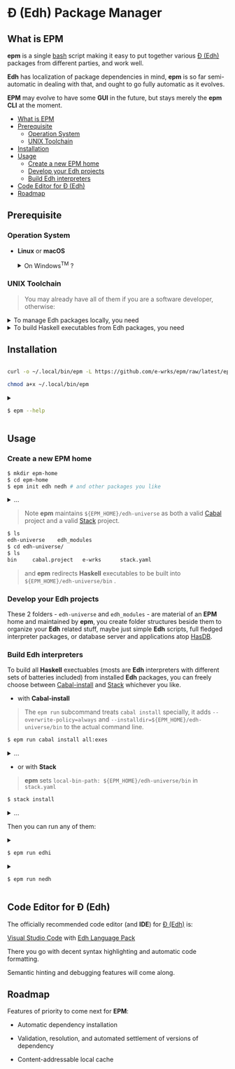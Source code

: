# Đ (Edh) Package Manager

## What is EPM

**epm** is a single [bash](https://www.gnu.org/software/bash/) script making
it easy to put together various [Đ (Edh)](https://github.com/e-wrks/edh)
packages from different parties, and work well.

**Edh** has localization of package dependencies in mind, **epm** is so far
semi-automatic in dealing with that, and ought to go fully automatic as it
evolves.

**EPM** may evolve to have some <b title="Graphical User Interface">GUI</b>
in the future, but stays merely the **epm**
<b title="Command Line Interface">CLI</b> at the moment.

- [What is EPM](#what-is-epm)
- [Prerequisite](#prerequisite)
  - [Operation System](#operation-system)
  - [UNIX Toolchain](#unix-toolchain)
- [Installation](#installation)
- [Usage](#usage)
  - [Create a new EPM home](#create-a-new-epm-home)
  - [Develop your Edh projects](#develop-your-edh-projects)
  - [Build Edh interpreters](#build-edh-interpreters)
- [Code Editor for Đ (Edh)](#code-editor-for-đ-edh)
- [Roadmap](#roadmap)

## Prerequisite

### Operation System

- **Linux** or **macOS**

  <details><summary>
  On Windows<sup>TM</sup> ? 
  </summary>

  Maybe try your luck with:

  - [WSL](https://en.wikipedia.org/wiki/Windows_Subsystem_for_Linux)

  But don't expect things would go smoothly if it works at all.

  </details>

### UNIX Toolchain

> You may already have all of them if you are a software developer, otherwise:

<details><summary>
To manage Edh packages locally, you need
</summary>

- [bash](https://www.gnu.org/software/bash/) - You already have it

  It comes with a decent **Linux** or **macOS** box.

- [git](https://git-scm.com/) - You get it

  From your **Linux** distribution's package manager, e.g.

  ```bash
  sudo apt install git
  ```

  Or for your **macOS**, run following command and follow its prompts

  > Note:
  > It installs a full fledged compiler toolchain, maybe bloating to
  > you, yet better to have.

  ```bash
  xcode-select --install
  ```

</details>

<details><summary>
To build Haskell executables from Edh packages, you need
</summary>

- [GHC](https://haskell.org/ghc)
- [Cabal-install](https://www.haskell.org/cabal)

  You install'em all by any single **one**, or **all** of the following:

- [ghcup](https://www.haskell.org/ghcup)
- [Stack](https://haskellstack.org)
- [Nix](https://nixos.org/download.html)

  > Confused? You are not alone, just continue the
  > [struggling](https://www.reddit.com/r/haskell/comments/a69ww2/struggling_to_get_started_with_developing_with)
  > and keep questioning that many (yet none perfect) competing options with
  > the [Haskell community](https://www.haskell.org/community)

</details>

## Installation

```bash

curl -o ~/.local/bin/epm -L https://github.com/e-wrks/epm/raw/latest/epm

chmod a+x ~/.local/bin/epm

```

<details><summary>

```bash
$ epm --help
```

</summary>

```console
epm 0.1.7 >> Edh Package Manager <<

USAGE:
    epm [FLAGS] <SUBCOMMAND>

FLAGS:
    -v, --verbose      Enable verbose output
    -h, --help         Prints help information
    -V, --version      Prints version information
    -B, --base <URL>   URL prefix for upstream package repositories
                         default:  https://github.com/e-wrks
                         environment variable EPM_REPO_BASE overrides above

SUBCOMMANDS:
    init               Initialize current working directory as an EPM home
    install     | i    Install new, or change branches of existing packages
    list        | l    List homes and packages
    update | up | u    Pull upstream changes of packages from tracked branches
    with        | w    Run command within the directory of a package
    run | exec  | x    Run command with all effective EPM home's bin on $PATH
    rm                 Remove specified package(s) from nearest EPM home
```

</details>

## Usage

### Create a new EPM home

```bash
$ mkdir epm-home
$ cd epm-home
$ epm init edh nedh # and other packages you like
```

<details><summary>...</summary>

```console
Installing edh to edh-universe/e-wrks/edh ...
Cloning into 'edh-universe/e-wrks/edh'...
remote: Counting objects: 3664, done.
remote: Compressing objects: 100% (677/677), done.
remote: Total 3664 (delta 2233), reused 3609 (delta 2211)
Receiving objects: 100% (3664/3664), 726.31 KiB | 9.95 MiB/s, done.
Resolving deltas: 100% (2233/2233), done.
Installed edh .
Installing nedh to edh-universe/e-wrks/nedh ...
Cloning into 'edh-universe/e-wrks/nedh'...
remote: Counting objects: 902, done.
remote: Compressing objects: 100% (244/244), done.
remote: Total 902 (delta 412), reused 842 (delta 384)
Receiving objects: 100% (902/902), 120.68 KiB | 3.35 MiB/s, done.
Resolving deltas: 100% (412/412), done.
Installed nedh .
$
```

</details>

> Note **epm** maintains `${EPM_HOME}/edh-universe` as both a valid
> [Cabal](https://www.haskell.org/cabal) project and a valid
> [Stack](https://haskellstack.org) project.

```bash
$ ls
edh-universe	edh_modules
$ cd edh-universe/
$ ls
bin		cabal.project	e-wrks		stack.yaml
```

> and **epm** redirects **Haskell** executables to be built into
> `${EPM_HOME}/edh-universe/bin` .

### Develop your Edh projects

These 2 folders - `edh-universe` and `edh_modules` - are material of an **EPM**
home and maintained by **epm**, you create folder structures beside them to
organize your **Edh** related stuff, maybe just simple **Edh** scripts,
full fledged interpreter packages, or database server and applications
atop [HasDB](https://github.com/e-wrks/hasdb).

### Build Edh interpreters

To build all **Haskell** exectuables (mosts are **Edh** interpreters with
different sets of batteries included) from installed **Edh** packages, you
can freely choose between [Cabal-install](https://www.haskell.org/cabal)
and [Stack](https://haskellstack.org) whichever you like.

- with **Cabal-install**

> The `epm run` subcommand treats `cabal install` specially, it adds
> `--overwrite-policy=always` and `--installdir=${EPM_HOME}/edh-universe/bin`
> to the actual command line.

```bash
$ epm run cabal install all:exes
```

<details><summary>...</summary>

```console
 >> Managing packages at EPM home [/Users/cyue/epm-home] <<
Wrote tarball sdist to
/Users/cyue/epm-home/edh-universe/dist-newstyle/sdist/edh-0.3.0.0.tar.gz
Wrote tarball sdist to
/Users/cyue/epm-home/edh-universe/dist-newstyle/sdist/lossless-decimal-0.1.1.0.tar.gz
Wrote tarball sdist to
/Users/cyue/epm-home/edh-universe/dist-newstyle/sdist/nedh-0.1.0.0.tar.gz
Resolving dependencies...
Up to date
Symlinking 'edhi'
Symlinking 'nedh'
$
```

</details>

- or with **Stack**

> **epm** sets `local-bin-path: ${EPM_HOME}/edh-universe/bin` in `stack.yaml`

```bash
$ stack install
```

<details><summary>...</summary>

```console
lossless-decimal> configure (lib)
lossless-decimal> Configuring lossless-decimal-0.1.1.0...
lossless-decimal> build (lib)
lossless-decimal> Preprocessing library for lossless-decimal-0.1.1.0..
lossless-decimal> Building library for lossless-decimal-0.1.1.0..
lossless-decimal> [1 of 1] Compiling Data.Lossless.Decimal
lossless-decimal> copy/register
lossless-decimal> Installing library in /Users/cyue/epm-home/edh-universe/.stack-work/install/x86_64-osx/0654fccd5f476b2c5a8c0895b218cd844a1f8be9784b79bd15206177b5607fa2/8.8.3/lib/x86_64-osx-ghc-8.8.3/lossless-decimal-0.1.1.0-HCYm1yn9Rt2Jeqs1sJLXPz
lossless-decimal> Registering library for lossless-decimal-0.1.1.0..
Building all executables for `edh' once. After a successful build of all of them, only specified executables will be rebuilt.
edh             > configure (lib + internal-lib + exe)
edh             > Configuring edh-0.3.0.0...
edh             > build (lib + internal-lib + exe)
edh             > Preprocessing library 'edh-internal' for edh-0.3.0.0..
edh             > Building library 'edh-internal' for edh-0.3.0.0..
edh             > [ 1 of 19] Compiling Language.Edh.Control
edh             > [ 2 of 19] Compiling Language.Edh.Details.PkgMan
edh             > [ 3 of 19] Compiling Language.Edh.Details.RtTypes
edh             > [ 4 of 19] Compiling Language.Edh.Details.CoreLang
edh             > [ 5 of 19] Compiling Language.Edh.Details.Utils
edh             > [ 6 of 19] Compiling Language.Edh.Event
edh             > [ 7 of 19] Compiling Language.Edh.Parser
edh             > [ 8 of 19] Compiling Language.Edh.Details.Evaluate
edh             > [ 9 of 19] Compiling Language.Edh.Details.Tx
edh             > [10 of 19] Compiling Language.Edh.Batteries.Vector
edh             > [11 of 19] Compiling Language.Edh.Batteries.Reflect
edh             > [12 of 19] Compiling Language.Edh.Batteries.Math
edh             > [13 of 19] Compiling Language.Edh.Batteries.Evt
edh             > [14 of 19] Compiling Language.Edh.Batteries.Data
edh             > [15 of 19] Compiling Language.Edh.Batteries.Ctrl
edh             > [16 of 19] Compiling Language.Edh.Batteries.Console
edh             > [17 of 19] Compiling Language.Edh.Batteries.Assign
edh             > [18 of 19] Compiling Language.Edh.Runtime
edh             > [19 of 19] Compiling Language.Edh.Batteries
edh             > Preprocessing library for edh-0.3.0.0..
edh             > Building library for edh-0.3.0.0..
edh             > [1 of 1] Compiling Language.Edh.EHI
edh             > Preprocessing executable 'edhi' for edh-0.3.0.0..
edh             > Building executable 'edhi' for edh-0.3.0.0..
edh             > [1 of 2] Compiling Repl
edh             > [2 of 2] Compiling Main
edh             > Linking .stack-work/dist/x86_64-osx/Cabal-3.0.1.0/build/edhi/edhi ...
edh             > copy/register
edh             > Installing internal library edh-internal in /Users/cyue/epm-home/edh-universe/.stack-work/install/x86_64-osx/0654fccd5f476b2c5a8c0895b218cd844a1f8be9784b79bd15206177b5607fa2/8.8.3/lib/x86_64-osx-ghc-8.8.3/edh-0.3.0.0-73PuCsmdUcIHXX9IKK7eJA-edh-internal
edh             > Installing library in /Users/cyue/epm-home/edh-universe/.stack-work/install/x86_64-osx/0654fccd5f476b2c5a8c0895b218cd844a1f8be9784b79bd15206177b5607fa2/8.8.3/lib/x86_64-osx-ghc-8.8.3/edh-0.3.0.0-AIDEnedhsqmDPELtxqIvBW
edh             > Installing executable edhi in /Users/cyue/epm-home/edh-universe/.stack-work/install/x86_64-osx/0654fccd5f476b2c5a8c0895b218cd844a1f8be9784b79bd15206177b5607fa2/8.8.3/bin
edh             > Registering library 'edh-internal' for edh-0.3.0.0..
edh             > Registering library for edh-0.3.0.0..
Building all executables for `nedh' once. After a successful build of all of them, only specified executables will be rebuilt.
nedh            > configure (lib + internal-lib + exe)
nedh            > Configuring nedh-0.1.0.0...
nedh            > build (lib + internal-lib + exe)
nedh            > Preprocessing library 'nedh-internal' for nedh-0.1.0.0..
nedh            > Building library 'nedh-internal' for nedh-0.1.0.0..
nedh            > [1 of 7] Compiling Language.Edh.Net.Addr
nedh            > [2 of 7] Compiling Language.Edh.Net.MicroProto
nedh            > [3 of 7] Compiling Language.Edh.Net.Peer
nedh            > [4 of 7] Compiling Language.Edh.Net.Client
nedh            > [5 of 7] Compiling Language.Edh.Net.Server
nedh            > [6 of 7] Compiling Language.Edh.Net.Sniffer
nedh            > [7 of 7] Compiling Language.Edh.Net.Advertiser
nedh            > Preprocessing library for nedh-0.1.0.0..
nedh            > Building library for nedh-0.1.0.0..
nedh            > [1 of 1] Compiling Language.Edh.Net
nedh            > Preprocessing executable 'nedh' for nedh-0.1.0.0..
nedh            > Building executable 'nedh' for nedh-0.1.0.0..
nedh            > [1 of 2] Compiling Repl
nedh            > [2 of 2] Compiling Main
nedh            > Linking .stack-work/dist/x86_64-osx/Cabal-3.0.1.0/build/nedh/nedh ...
nedh            > copy/register
nedh            > Installing internal library nedh-internal in /Users/cyue/epm-home/edh-universe/.stack-work/install/x86_64-osx/0654fccd5f476b2c5a8c0895b218cd844a1f8be9784b79bd15206177b5607fa2/8.8.3/lib/x86_64-osx-ghc-8.8.3/nedh-0.1.0.0-IB11KjcvZDCA4St0hQLCbM-nedh-internal
nedh            > Installing library in /Users/cyue/epm-home/edh-universe/.stack-work/install/x86_64-osx/0654fccd5f476b2c5a8c0895b218cd844a1f8be9784b79bd15206177b5607fa2/8.8.3/lib/x86_64-osx-ghc-8.8.3/nedh-0.1.0.0-ILXJZuI6ug3CgbFjo1OY5g
nedh            > Installing executable nedh in /Users/cyue/epm-home/edh-universe/.stack-work/install/x86_64-osx/0654fccd5f476b2c5a8c0895b218cd844a1f8be9784b79bd15206177b5607fa2/8.8.3/bin
nedh            > Registering library 'nedh-internal' for nedh-0.1.0.0..
nedh            > Registering library for nedh-0.1.0.0..
Completed 3 action(s).
Copying from /Users/cyue/epm-home/edh-universe/.stack-work/install/x86_64-osx/0654fccd5f476b2c5a8c0895b218cd844a1f8be9784b79bd15206177b5607fa2/8.8.3/bin/edhi to /Users/cyue/epm-home/edh-universe/bin/edhi
Copying from /Users/cyue/epm-home/edh-universe/.stack-work/install/x86_64-osx/0654fccd5f476b2c5a8c0895b218cd844a1f8be9784b79bd15206177b5607fa2/8.8.3/bin/nedh to /Users/cyue/epm-home/edh-universe/bin/nedh

Copied executables to /Users/cyue/epm-home/edh-universe/bin:
- edhi
- nedh

Warning: Installation path /Users/cyue/epm-home/edh-universe/bin not found on the PATH environment variable.
$
```

</details>

Then you can run any of them:

<details><summary>

```bash
$ epm run edhi
```

</summary>

```bash
 >> Managing packages at EPM home [/Users/cyue/epm-home] <<
>> Bare Đ (Edh) Interpreter <<
* Blank Screen Syndrome ? Take the Tour as your companion, checkout:
  https://github.com/e-wrks/edh/tree/master/Tour
Đ: dir
/Users/cyue/epm-home/edh_modules/repl/__main__.edh:1:1
  __name__=/Users/cyue/epm-home/edh_modules/repl
  __repr__=module:/Users/cyue/epm-home/edh_modules/repl
  __file__=/Users/cyue/epm-home/edh_modules/repl/__main__.edh
Đ:
```

</details>

<details><summary>

```bash
$ epm run nedh
```

</summary>

```bash
 >> Managing packages at EPM home [/Users/cyue/epm-home] <<
>> Networked Edh <<
* Blank Screen Syndrome ? Take the Tour as your companion, checkout:
  https://github.com/e-wrks/nedh/tree/master/Tour
(net)Đ: dir
/Users/cyue/epm-home/edh_modules/net/__main__.edh:1:1
  sendData=@sendData
  dataChan=dataChan := "data"
  __name__=/Users/cyue/epm-home/edh_modules/net
  sendConMsg=@sendConMsg
  Advertiser=Advertiser
  Server=Server
  conin=conin := 0
  __repr__=module:/Users/cyue/epm-home/edh_modules/net
  sendConOut=@sendConOut
  sendCmd=@sendCmd
  __file__=/Users/cyue/epm-home/edh_modules/net/__main__.edh
  Client=Client
  consoleTo=consoleTo
  conout=conout := 1
  dataSink=@dataSink
  Peer=Peer
  netPeer=@netPeer
  Addr=Addr
  conmsg=conmsg := 2
  Sniffer=Sniffer
  consoleOn=consoleOn
  errChan=errChan := "err"
(net)Đ:
```

</details>

## Code Editor for Đ (Edh)

The officially recommended code editor (and **IDE**) for
[Đ (Edh)](https://github.com/e-wrks/edh) is:

[Visual Studio Code](https://code.visualstudio.com) with
[Edh Language Pack](https://marketplace.visualstudio.com/items?itemName=ComplYue.edh-vscode-pack)

There you go with decent syntax highlighting and automatic code formatting.

Semantic hinting and debugging features will come along.

## Roadmap

Features of priority to come next for **EPM**:

- Automatic dependency installation

- Validation, resolution, and automated settlement of versions of dependency

- Content-addressable local cache
